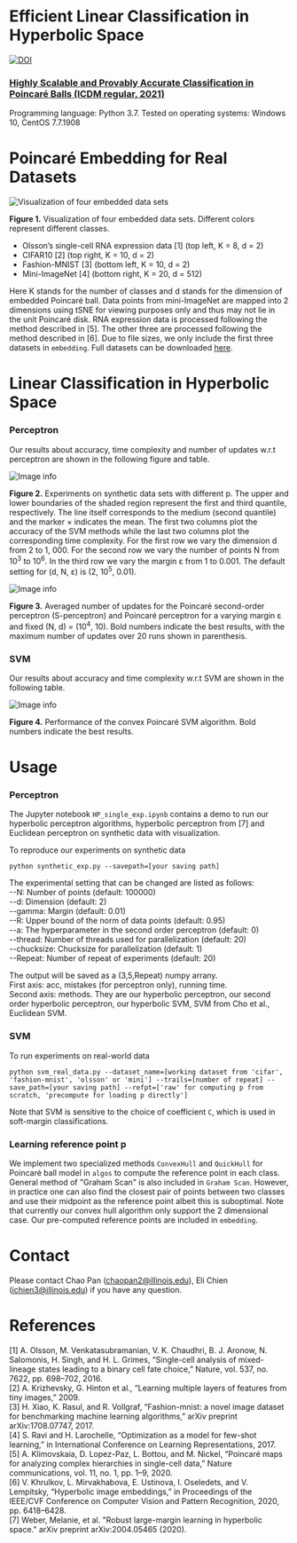 # Efficient Linear Classification in Hyperbolic Space
[![DOI](https://zenodo.org/badge/401898578.svg)](https://zenodo.org/badge/latestdoi/401898578)

### [Highly Scalable and Provably Accurate Classification in Poincaré Balls (ICDM regular, 2021)](https://arxiv.org/pdf/2109.03781.pdf)

Programming language: Python 3.7. Tested on operating systems: Windows 10, CentOS 7.7.1908

# Poincaré Embedding for Real Datasets
![Visualization of four embedded data sets](./figs/real_data_embedding.png)

**Figure 1.** Visualization of four embedded data sets. Different colors represent different classes.
- Olsson’s single-cell RNA expression data [1] (top left, K = 8, d = 2)
- CIFAR10 [2] (top right, K = 10, d = 2)
- Fashion-MNIST [3] (bottom left, K = 10, d = 2)
- Mini-ImageNet [4] (bottom right, K = 20, d = 512)

Here K stands for the number of classes and d stands for the dimension of embedded Poincaré ball. Data points from mini-ImageNet are mapped into 2 dimensions using tSNE for viewing purposes only and thus may not lie in the unit Poincaré disk. RNA expression data is processed following the method described in [5]. The other three are processed following the method described in [6]. Due to file sizes, we only include the first three datasets in `embedding`. Full datasets can be downloaded [here](https://doi.org/10.13012/B2IDB-6901251_V1).

# Linear Classification in Hyperbolic Space

### Perceptron

Our results about accuracy, time complexity and number of updates w.r.t perceptron are shown in the following figure and table.

![Image info](./figs/perceptron_results.png)

**Figure 2.** Experiments on synthetic data sets with different p. The upper and lower boundaries of the shaded region represent the first and third quantile, respectively. The line itself corresponds to the medium (second quantile) and the marker × indicates the mean. The first two columns plot the accuracy of the SVM methods while the last two columns plot the corresponding time complexity. For the first row we vary the dimension d from 2 to 1, 000. For the second row we vary the number of points N from 10<sup>3</sup> to 10<sup>6</sup>. In the third row we vary the margin ε from 1 to 0.001. The default setting for (d, N, ε) is
(2, 10<sup>5</sup>, 0.01).

![Image info](./figs/perceptron_table.png)

**Figure 3.** Averaged number of updates for the Poincaré second-order perceptron (S-perceptron) and Poincaré perceptron for a varying margin ε and fixed (N, d) = (10<sup>4</sup>, 10). Bold numbers indicate the best results, with the maximum number of updates over 20 runs shown in parenthesis.

### SVM
Our results about accuracy and time complexity w.r.t SVM are shown in the following table.

![Image info](./figs/svm_table.png)

**Figure 4.** Performance of the convex Poincaré SVM algorithm. Bold numbers indicate the best results.

# Usage

### Perceptron

The Jupyter notebook `HP_single_exp.ipynb` contains a demo to run our hyperbolic perceptron algorithms, hyperbolic perceptron from [7] and Euclidean perceptron on synthetic data with visualization.

To reproduce our experiments on synthetic data
```
python synthetic_exp.py --savepath=[your saving path] 
```
The experimental setting that can be changed are listed as follows: \
--N: Number of points (default: 100000) \
--d: Dimension (default: 2) \
--gamma: Margin (default: 0.01) \
--R: Upper bound of the norm of data points (default: 0.95) \
--a: The hyperparameter in the second order perceptron (default: 0) \
--thread: Number of threads used for parallelization (default: 20) \
--chucksize: Chucksize for parallelization (default: 1) \
--Repeat: Number of repeat of experiments (default: 20) 

The output will be saved as a (3,5,Repeat) numpy arrany. \
First axis: acc, mistakes (for perceptron only), running time. \
Second axis: methods. They are our hyperbolic perceptron, our second order hyperbolic perceptron, our hyperbolic SVM, SVM from Cho et al., Euclidean SVM.

### SVM

To run experiments on real-world data
```
python svm_real_data.py --dataset_name=[working dataset from 'cifar', 'fashion-mnist', 'olsson' or 'mini'] --trails=[number of repeat] --save_path=[your saving path] --refpt=['raw' for computing p from scratch, 'precompute for loading p directly']
```
Note that SVM is sensitive to the choice of coefficient `C`, which is used in soft-margin classifications.

### Learning reference point p
We implement two specialized methods `ConvexHull` and `QuickHull` for Poincaré ball model in `algos` to compute the reference point in each class. General method of "Graham Scan" is also included in `Graham Scan`. However, in practice one can also find the closest pair of points between two classes and use their midpoint as the reference point albeit this is suboptimal. Note that currently our convex hull algorithm only support the 2 dimensional case. Our pre-computed reference points are included in `embedding`.

# Contact
Please contact Chao Pan (chaopan2@illinois.edu), Eli Chien (ichien3@illinois.edu) if you have any question.

# References
[1] A. Olsson, M. Venkatasubramanian, V. K. Chaudhri, B. J. Aronow, N. Salomonis, H. Singh, and H. L. Grimes, “Single-cell analysis of mixed-lineage states leading to a binary cell fate choice,” Nature, vol. 537, no. 7622, pp. 698–702, 2016. \
[2] A. Krizhevsky, G. Hinton et al., “Learning multiple layers of features from tiny images,” 2009. \
[3] H. Xiao, K. Rasul, and R. Vollgraf, “Fashion-mnist: a novel image dataset for benchmarking machine learning algorithms,” arXiv preprint arXiv:1708.07747, 2017. \
[4] S. Ravi and H. Larochelle, “Optimization as a model for few-shot learning,” in International Conference on Learning Representations, 2017. \
[5] A. Klimovskaia, D. Lopez-Paz, L. Bottou, and M. Nickel, “Poincaré maps for analyzing complex hierarchies in single-cell data,” Nature communications, vol. 11, no. 1, pp. 1–9, 2020. \
[6] V. Khrulkov, L. Mirvakhabova, E. Ustinova, I. Oseledets, and V. Lempitsky, “Hyperbolic image embeddings,” in Proceedings of the IEEE/CVF Conference on Computer Vision and Pattern Recognition, 2020, pp. 6418–6428. \
[7] Weber, Melanie, et al. "Robust large-margin learning in hyperbolic space." arXiv preprint arXiv:2004.05465 (2020).



